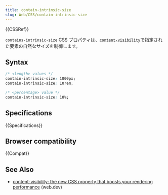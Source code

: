 ```yaml
---
title: contain-intrinsic-size
slug: Web/CSS/contain-intrinsic-size
---
```


{{CSSRef}}

`contains-intrinsic-size` CSS プロパティは、[`content-visibility`](/ja/docs/Web/CSS/content-visibility)で指定された要素の自然なサイズを制御します。

## Syntax

```css
/* <length> values */
contain-intrinsic-size: 1000px;
contain-intrinsic-size: 10rem;

/* <percentage> value */
contain-intrinsic-size: 10%;
```

## Specifications

{{Specifications}}

## Browser compatibility

{{Compat}}

## See Also

- [content-visibility: the new CSS property that boosts your rendering performance](https://web.dev/content-visibility/) (web.dev)
